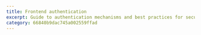 ```yaml
---
title: Frontend authentication
excerpt: Guide to authentication mechanisms and best practices for secure access to Open Gateway APIs on flows triggered from the frontend
category: 66840b9dac745a002559ffad
---
```

